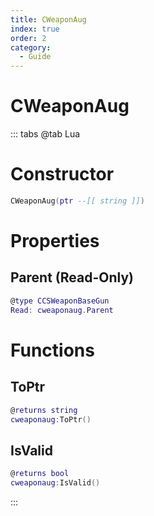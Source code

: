 ```yaml
---
title: CWeaponAug
index: true
order: 2
category:
  - Guide
---
```


# CWeaponAug

::: tabs
@tab Lua
# Constructor
```lua
CWeaponAug(ptr --[[ string ]])
```
# Properties
## Parent (Read-Only)
```lua
@type CCSWeaponBaseGun
Read: cweaponaug.Parent
```
# Functions
## ToPtr
```lua
@returns string
cweaponaug:ToPtr()
```
## IsValid
```lua
@returns bool
cweaponaug:IsValid()
```

:::